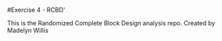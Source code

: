 #Exercise 4 - RCBD'


This is the Randomized Complete Block Design analysis repo. 
Created by Madelyn Willis